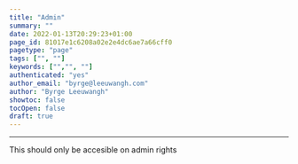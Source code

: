 ```yaml
---
title: "Admin"
summary: ""
date: 2022-01-13T20:29:23+01:00
page_id: 81017e1c6208a02e2e4dc6ae7a66cff0
pagetype: "page"
tags: ["", ""]
keywords: ["","", ""]
authenticated: "yes"
author_email: "byrge@leeuwangh.com"
author: "Byrge Leeuwangh"
showtoc: false
tocOpen: false
draft: true
---
```



---------

This should only be accesible on admin rights
